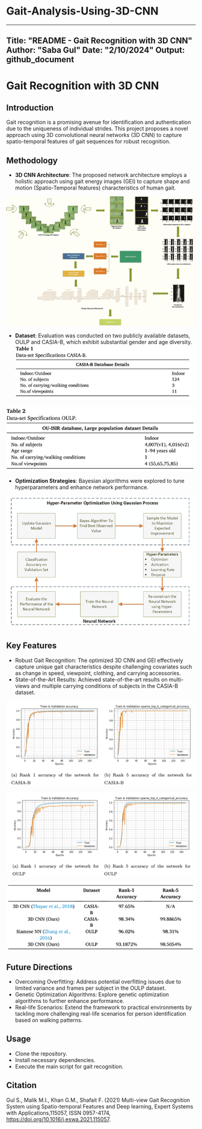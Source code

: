 # Gait-Analysis-Using-3D-CNN
---
Title: "README - Gait Recognition with 3D CNN"
Author: "Saba Gul"
Date: "2/10/2024"
Output: github_document
---

# Gait Recognition with 3D CNN

## Introduction
Gait recognition is a promising avenue for identification and authentication due to the uniqueness of individual strides. This project proposes a novel approach using 3D convolutional neural networks (3D CNN) to capture spatio-temporal features of gait sequences for robust recognition.

## Methodology
- **3D CNN Architecture**: The proposed network architecture employs a holistic approach using gait energy images (GEI) to capture shape and motion (Spatio-Temporal features) characteristics of human gait.
 
 ![Gait Analysis1](images/Proposed_framework.png "3D Convolutional Neural Network for Inter-class Subject Identification")

- **Dataset**: Evaluation was conducted on two publicly available datasets, OULP and CASIA-B, which exhibit substantial gender and age diversity.
![Gait Analysis2](images/CASIA-B_Dataset.png "Data-set Specifications CASIA-B")

![Gait Analysis3](images/OULP_Dataset.png "Data-set Specifications OULP")

- **Optimization Strategies**: Bayesian algorithms were explored to tune hyperparameters and enhance network performance.

 ![Gait Analysis4](images/HypOpt.png "Hyper-parameter tuning using bayesian optimization")

## Key Features
- Robust Gait Recognition: The optimized 3D CNN and GEI effectively capture unique gait characteristics despite challenging covariates such as change in speed, viewpoint, clothing, and carrying accessories.
- State-of-the-Art Results: Achieved state-of-the-art results on multi-views and multiple carrying conditions of subjects in the CASIA-B dataset.

 ![Gait Analysis5](images/CASIAB_Results.png "Proposed network training results on CASIA-B dataset")

 ![Gait Analysis6](images/OULP_Results.png "Proposed network training results on OULP dataset")
 
 ![Gait Analysis7](images/Performance.png "Hyper-parameter tuning using bayesian optimization")
 
## Future Directions
- Overcoming Overfitting: Address potential overfitting issues due to limited variance and frames per subject in the OULP dataset.
- Genetic Optimization Algorithms: Explore genetic optimization algorithms to further enhance performance.
- Real-life Scenarios: Extend the framework to practical environments by tackling more challenging real-life scenarios for person identification based on walking patterns.

## Usage
- Clone the repository.
- Install necessary dependencies.
- Execute the main script for gait recognition.

## Citation
Gul S., Malik M.I., Khan G.M., Shafait F. (2021) Multi-view Gait Recognition System using
Spatio-temporal Features and Deep learning, Expert Systems with Applications,115057, ISSN
0957-4174, https://doi.org/10.1016/j.eswa.2021.115057.


